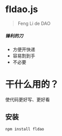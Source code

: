 # fldao.js
> Feng Li de DAO

##### 锋利的刀
+ 方便开快递
+ 容易割到手
+ 不必要

# 干什么用的？
使代码更好写、更好看

## 安装
```bash
npm install fldao
```